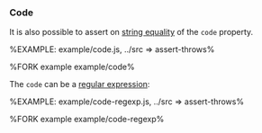 
### Code

It is also possible to assert on [string equality](t) of the `code` property.

%EXAMPLE: example/code.js, ../src => assert-throws%

%FORK example example/code%

The `code` can be a [regular expression](t):

%EXAMPLE: example/code-regexp.js, ../src => assert-throws%

%FORK example example/code-regexp%
